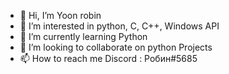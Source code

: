 - 👋 Hi, I’m Yoon robin
- 👀 I’m interested in python, C, C++, Windows API
- 🌱 I’m currently learning Python
- 💞️ I’m looking to collaborate on python Projects
- 📫 How to reach me Discord : Робин#5685

